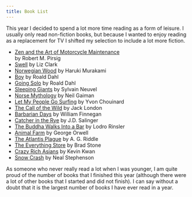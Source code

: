 ```yaml
---
title: Book List
---
```

This year I decided to spend a lot more time reading as a form of leisure. I usually only read non-fiction books, but because I wanted to enjoy reading as a replacement for TV I shifted my selection to include a lot more fiction.


- [Zen and the Art of Motorcycle Maintenance](https://www.bookdepository.com/search?searchTerm=Zen%20Motorcycle%20Maintenance%20Robert%20Pirsig)<br/>by Robert M. Pirsig
- [Swell](https://www.bookdepository.com/search?searchTerm=Swell%20by%20Liz%20Clark) by Liz Clark
- [Norwegian Wood](https://www.bookdepository.com/search?searchTerm=Norwegian%20Wood%20by%20Haruki%20Murakami) by Haruki Murakami
- [Boy](https://www.bookdepository.com/search?searchTerm=Boy%20by%20Roald%20Dahl) by Roald Dahl
- [Going Solo](https://www.bookdepository.com/search?searchTerm=Going%20Solo%20by%20Roald%20Dahl) by Roald Dahl
- [Sleeping Giants](https://www.bookdepository.com/search?searchTerm=Sleeping%20Giants%20by%20Sylvain%20Neuvel) by Sylvain Neuvel
- [Norse Mythology](https://www.bookdepository.com/search?searchTerm=Norse%20Mythology%20by%20Neil%20Gaiman) by Neil Gaiman
- [Let My People Go Surfing](https://www.bookdepository.com/search?searchTerm=Let%20My%20People%20Go%20Surfing%20by%20Yvon%20Chouinard) by Yvon Chouinard
- [The Call of the Wild](https://www.bookdepository.com/search?searchTerm=The%20Call%20of%20the%20Wild%20by%20Jack%20London) by Jack London
- [Barbarian Days](https://www.bookdepository.com/search?searchTerm=Barbarian%20Days%20by%20William%20Finnegan) by William Finnegan
- [Catcher in the Rye](https://www.bookdepository.com/search?searchTerm=Catcher%20in%20the%20Rye%20by%20J.D.%20Salinger) by J.D. Salinger
- [The Buddha Walks Into a Bar](https://www.bookdepository.com/search?searchTerm=The%20Buddha%20Walks%20Into%20a%20Bar%20by%20Lodro%20Rinsler) by Lodro Rinsler
- [Animal Farm](https://www.bookdepository.com/search?searchTerm=Animal%20Farm%20by%20George%20Orwell) by George Orwell
- [The Atlantis Plague](https://www.bookdepository.com/search?searchTerm=The%20Atlantis%20Plague%20by%20A.%20G.%20Riddle) by A. G. Riddle
- [The Everything Store](https://www.bookdepository.com/search?searchTerm=The%20Everything%20Store%20by%20Brad%20Stone) by Brad Stone
- [Crazy Rich Asians](https://www.bookdepository.com/search?searchTerm=Crazy%20Rich%20Asians%20by%20Kevin%20Kwan) by Kevin Kwan
- [Snow Crash](https://www.bookdepository.com/search?searchTerm=Snow%20Crash%20by%20Neal%20Stephenson) by Neal Stephenson


As someone who never really read a lot when I was younger, I am quite proud of the number of books that I finished this year (although there were a lot of other books that I started and did not finish). I can say without a doubt that it is the largest number of books I have ever read in a year.
